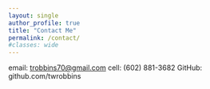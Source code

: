 ```yaml
---
layout: single
author_profile: true
title: "Contact Me"
permalink: /contact/
#classes: wide
---
```


email: trobbins70@gmail.com
cell: (602) 881-3682
GitHub: github.com/twrobbins

